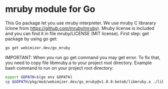 # mruby module for Go
This Go package let you use mruby interpreter. We use mruby C librarary (clone from https://github.com/mruby/mruby). Mruby license is included and you can find it in file mruby/LICENSE (MIT license).
First step: get package by using go get:
```sh
go get webimizer.dev/go_mruby
```
IMPORTANT: When you run go get command you may get error. To fix that, you need to copy file libmruby.a to your project root directory. Example bash command to run on your project root directory:
```sh
export GOPATH=$(go env GOPATH)
cp $GOPATH/pkg/mod/webimizer.dev/go_mruby@v1.0.0-beta6/libmruby.a ./libmruby.a
```
